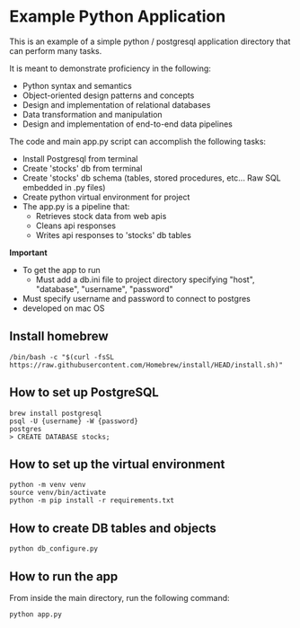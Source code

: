 # Example Python Application

This is an example of a simple python / postgresql application directory that can perform many tasks.

It is meant to demonstrate proficiency in the following:
- Python syntax and semantics
- Object-oriented design patterns and concepts
- Design and implementation of relational databases
- Data transformation and manipulation
- Design and implementation of end-to-end data pipelines

The code and main app.py script can accomplish the following tasks:
- Install Postgresql from terminal
- Create 'stocks' db from terminal
- Create 'stocks' db schema (tables, stored procedures, etc... Raw SQL embedded in .py files)
- Create python virtual environment for project
- The app.py is a pipeline that:
    - Retrieves stock data from web apis
    - Cleans api responses
    - Writes api responses to 'stocks' db tables

**Important**
- To get the app to run
    - Must add a db.ini file to project directory specifying "host", "database", "username", "password"
- Must specify username and password to connect to postgres
- developed on mac OS


## Install homebrew
```
/bin/bash -c "$(curl -fsSL https://raw.githubusercontent.com/Homebrew/install/HEAD/install.sh)"
```

## How to set up PostgreSQL
```
brew install postgresql
psql -U {username} -W {password}
postgres
> CREATE DATABASE stocks;
```


## How to set up the virtual environment

```
python -m venv venv
source venv/bin/activate
python -m pip install -r requirements.txt
```

## How to create DB tables and objects
```
python db_configure.py
```


## How to run the app

From inside the main directory, run the following command:

```
python app.py
```
